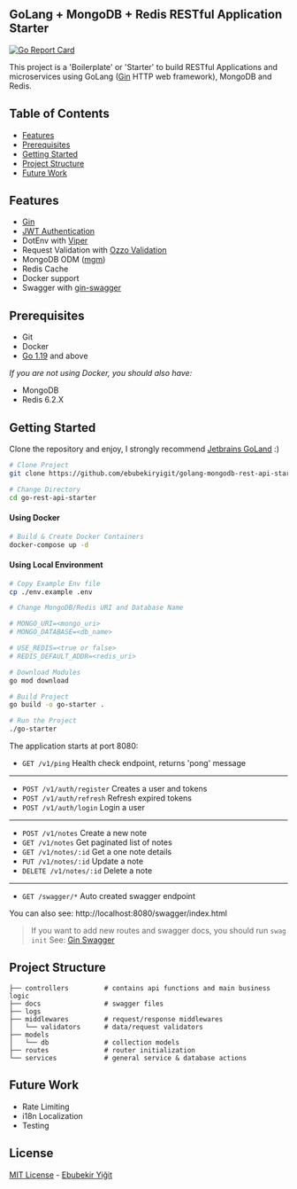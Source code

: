 GoLang + MongoDB + Redis RESTful Application Starter
----------------------------------------------------
[![Go Report Card](https://goreportcard.com/badge/github.com/ebubekiryigit/golang-mongodb-rest-api-starter)](https://goreportcard.com/report/github.com/ebubekiryigit/golang-mongodb-rest-api-starter)

This project is a 'Boilerplate' or 'Starter' to build RESTful
Applications and microservices using
GoLang ([Gin](https://github.com/gin-gonic/gin) HTTP web framework), MongoDB and Redis.


Table of Contents
-----------------

- [Features](#features)
- [Prerequisites](#prerequisites)
- [Getting Started](#getting-started)
- [Project Structure](#project-structure)
- [Future Work](#future-work)

Features
--------

- [Gin](https://github.com/gin-gonic/gin)
- [JWT Authentication](https://github.com/golang-jwt/jwt)
- DotEnv with [Viper](https://github.com/spf13/viper)
- Request Validation with [Ozzo Validation](https://github.com/go-ozzo/ozzo-validation)
- MongoDB ODM ([mgm](https://github.com/Kamva/mgm))
- Redis Cache
- Docker support
- Swagger with [gin-swagger](https://github.com/swaggo/gin-swagger)

Prerequisites
-------------

- Git
- Docker
- [Go 1.19](https://go.dev/doc/install) and above

_If you are not using Docker, you should also have:_

- MongoDB
- Redis 6.2.X

Getting Started
---------------
Clone the repository and enjoy, I strongly recommend [Jetbrains GoLand](https://www.jetbrains.com/go/) :)

```bash
# Clone Project
git clone https://github.com/ebubekiryigit/golang-mongodb-rest-api-starter.git go-rest-api-starter

# Change Directory
cd go-rest-api-starter
```

#### Using Docker

```bash
# Build & Create Docker Containers
docker-compose up -d
```

#### Using Local Environment

```bash
# Copy Example Env file
cp ./env.example .env

# Change MongoDB/Redis URI and Database Name

# MONGO_URI=<mongo_uri>
# MONGO_DATABASE=<db_name>

# USE_REDIS=<true or false>
# REDIS_DEFAULT_ADDR=<redis_uri>

# Download Modules
go mod download

# Build Project
go build -o go-starter .

# Run the Project
./go-starter
```

The application starts at port 8080:

- `GET /v1/ping` Health check endpoint, returns 'pong' message

---

- `POST /v1/auth/register` Creates a user and tokens
- `POST /v1/auth/refresh` Refresh expired tokens
- `POST /v1/auth/login` Login a user

---

- `POST /v1/notes` Create a new note
- `GET /v1/notes` Get paginated list of notes
- `GET /v1/notes/:id` Get a one note details
- `PUT /v1/notes/:id` Update a note
- `DELETE /v1/notes/:id` Delete a note

---

- `GET /swagger/*` Auto created swagger endpoint

You can also see: http://localhost:8080/swagger/index.html

> If you want to add new routes and swagger docs, you should run ```swag init```
> See: [Gin Swagger](https://github.com/swaggo/gin-swagger)

Project Structure
-----------------

```
├── controllers         # contains api functions and main business logic
├── docs                # swagger files 
├── logs
├── middlewares         # request/response middlewares
│   └── validators      # data/request validators
├── models              
│   └── db              # collection models
├── routes              # router initialization
└── services            # general service & database actions
```

Future Work
-----------

- Rate Limiting
- i18n Localization
- Testing

License
-------

[MIT License](LICENSE) - [Ebubekir Yiğit](https://github.com/ebubekiryigit)